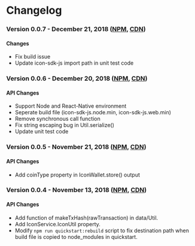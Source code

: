 # Changelog

### Version 0.0.7 - December 21, 2018 ([NPM](https://www.npmjs.com/package/icon-sdk-js), [CDN](https://cdn.jsdelivr.net/gh/icon-project/icon-sdk-js@0.0.7/build/icon-sdk-js.web.min.js))

#### Changes
  - Fix build issue
  - Update icon-sdk-js import path in unit test code

### Version 0.0.6 - December 20, 2018 ([NPM](https://www.npmjs.com/package/icon-sdk-js), [CDN](https://cdn.jsdelivr.net/gh/icon-project/icon-sdk-js@0.0.6/build/icon-sdk-js.web.min.js))

#### API Changes
  - Support Node and React-Native environment
  - Seperate build file (icon-sdk-js.node.min, icon-sdk-js.web.min)
  - Remove synchronous call function
  - Fix string escaping bug in Util.serialize()
  - Update unit test code

### Version 0.0.5 - November 21, 2018 ([NPM](https://www.npmjs.com/package/icon-sdk-js), [CDN](https://cdn.jsdelivr.net/gh/icon-project/icon-sdk-js@0.0.5/build/icon-sdk-js.min.js))

#### API Changes
  - Add coinType property in IconWallet.store() output

### Version 0.0.4 - November 13, 2018 ([NPM](https://www.npmjs.com/package/icon-sdk-js), [CDN](https://cdn.jsdelivr.net/gh/icon-project/icon-sdk-js@0.0.4/build/icon-sdk-js.min.js))

#### API Changes
  - Add function of makeTxHash(rawTransaction) in data/Util.
  - Add IconService.IconUtil property.
  - Modify `npm run quickstart:rebuild` script to fix destination path when build file is copied to node_modules in quickstart.